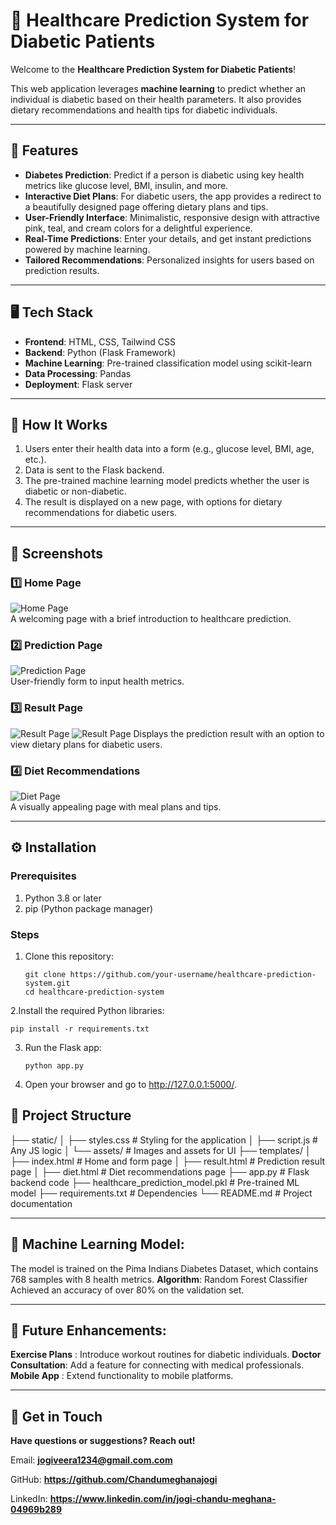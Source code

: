 <h1>🌟 Healthcare Prediction System for Diabetic Patients </h1>

 
Welcome to the **Healthcare Prediction System for Diabetic Patients**! 

This web application leverages **machine learning** to predict whether an individual is diabetic based on their health parameters. It also provides dietary recommendations and health tips for diabetic individuals.  

---

## 🌟 Features  
- **Diabetes Prediction**: Predict if a person is diabetic using key health metrics like glucose level, BMI, insulin, and more.  
- **Interactive Diet Plans**: For diabetic users, the app provides a redirect to a beautifully designed page offering dietary plans and tips.  
- **User-Friendly Interface**: Minimalistic, responsive design with attractive pink, teal, and cream colors for a delightful experience.  
- **Real-Time Predictions**: Enter your details, and get instant predictions powered by machine learning.  
- **Tailored Recommendations**: Personalized insights for users based on prediction results.

---

## 🖥️ Tech Stack  
- **Frontend**: HTML, CSS, Tailwind CSS  
- **Backend**: Python (Flask Framework)  
- **Machine Learning**: Pre-trained classification model using scikit-learn  
- **Data Processing**: Pandas  
- **Deployment**: Flask server  

---

## 🚀 How It Works  
1. Users enter their health data into a form (e.g., glucose level, BMI, age, etc.).  
2. Data is sent to the Flask backend.  
3. The pre-trained machine learning model predicts whether the user is diabetic or non-diabetic.  
4. The result is displayed on a new page, with options for dietary recommendations for diabetic users.  

---

## 📸 Screenshots  

### 1️⃣ Home Page  
![Home Page](https://github.com/Chandumeghanajogi/HealthCare_Prediction/blob/main/images1/home.jpeg?raw=true)  
A welcoming page with a brief introduction to healthcare prediction.  

### 2️⃣ Prediction Page  
![Prediction Page](https://github.com/Chandumeghanajogi/HealthCare_Prediction/blob/main/images1/prediction.jpeg?raw=true)  
User-friendly form to input health metrics.  

### 3️⃣ Result Page  
![Result Page](https://github.com/Chandumeghanajogi/HealthCare_Prediction/blob/main/images1/nondiabetic.jpeg?raw=true)
![Result Page](https://github.com/Chandumeghanajogi/HealthCare_Prediction/blob/main/images1/diabetic.jpeg?raw=true) 
Displays the prediction result with an option to view dietary plans for diabetic users.  

### 4️⃣ Diet Recommendations  
![Diet Page](https://github.com/Chandumeghanajogi/HealthCare_Prediction/blob/main/images1/diet%20recommendation.jpeg?raw=true)  
A visually appealing page with meal plans and tips.  

---

## ⚙️ Installation  

### Prerequisites  
1. Python 3.8 or later  
2. pip (Python package manager)  

### Steps  
1. Clone this repository:  
   ```code
   git clone https://github.com/your-username/healthcare-prediction-system.git
   cd healthcare-prediction-system
2.Install the required Python libraries:
    
    pip install -r requirements.txt
    
3. Run the Flask app:
    ```code
    python app.py
    
4. Open your browser and go to http://127.0.0.1:5000/.



<h2>📂 Project Structure</h2>

├── static/
│   ├── styles.css                            # Styling for the application
│   ├── script.js                             # Any JS logic
│   └── assets/                               # Images and assets for UI
├── templates/
│   ├── index.html                            # Home and form page
│   ├── result.html                           # Prediction result page
│   ├── diet.html                             # Diet recommendations page
├── app.py                                    # Flask backend code
├── healthcare_prediction_model.pkl           # Pre-trained ML model
├── requirements.txt                          # Dependencies
└── README.md                                 # Project documentation

---



## 🧠 Machine Learning Model:

The model is trained on the Pima Indians Diabetes Dataset, which contains 768 samples with 8 health metrics.
**Algorithm**: Random Forest Classifier
Achieved an accuracy of over 80% on the validation set.

---

## 🌱 Future Enhancements:

**Exercise Plans** : Introduce workout routines for diabetic individuals.
**Doctor Consultation**: Add a feature for connecting with medical professionals.
**Mobile App** : Extend functionality to mobile platforms.

----

## 💬 Get in Touch
**Have questions or suggestions? Reach out!**

Email: **jogiveera1234@gmail.com.com**

GitHub: **https://github.com/Chandumeghanajogi**

LinkedIn: **https://www.linkedin.com/in/jogi-chandu-meghana-04969b289**



